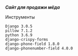 ***Сайт для продажи мёда***

Инструменты

    Django 3.0.5
    pillow 7.1.2
    python 3.6.9
    django-crispy-forms 
    django-phone-field 1.8.0 
    django-phonenumber-field 4.0.0 
